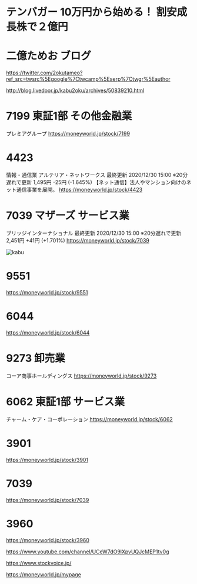 # テンバガー 10万円から始める！ 割安成長株で２億円
# 二億ためお ブログ
https://twitter.com/2okutameo?ref_src=twsrc%5Egoogle%7Ctwcamp%5Eserp%7Ctwgr%5Eauthor

http://blog.livedoor.jp/kabu2oku/archives/50839210.html

# 7199 東証1部 その他金融業
プレミアグループ
https://moneyworld.jp/stock/7199

# 4423
情報・通信業
アルテリア・ネットワークス
最終更新 2020/12/30 15:00 ※20分遅れで更新
1,495円 -25円 (-1.645%)
【ネット通信】法人やマンション向けのネット通信事業を展開。
https://moneyworld.jp/stock/4423


# 7039 マザーズ サービス業
ブリッジインターナショナル
最終更新 2020/12/30 15:00 ※20分遅れで更新
2,451円 +41円 (+1.701%)
https://moneyworld.jp/stock/7039
 

![kabu](https://github.com/hiro-9999/blog/blob/master/.kabu/%E6%A0%AA/Image%20from%20iOS.jpg)


# 9551
https://moneyworld.jp/stock/9551

# 6044
https://moneyworld.jp/stock/6044


# 9273 卸売業
コーア商事ホールディングス
https://moneyworld.jp/stock/9273

# 6062 東証1部 サービス業
チャーム・ケア・コーポレーション
https://moneyworld.jp/stock/6062

# 3901
https://moneyworld.jp/stock/3901

# 7039
https://moneyworld.jp/stock/7039

# 3960
https://moneyworld.jp/stock/3960

https://www.youtube.com/channel/UCeW7dO9lXpvUQJcMEP1tv0g

https://www.stockvoice.jp/


https://moneyworld.jp/mypage
